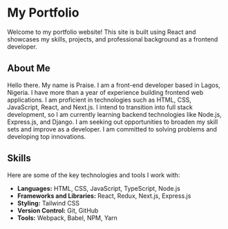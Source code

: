 
# My Portfolio

Welcome to my portfolio website! This site is built using React and showcases my skills, projects, and professional background as a frontend developer.

## About Me

Hello there. My name is Praise. I am a front-end developer based in Lagos, Nigeria. I have more than a year of experience building frontend web applications. I am proficient in technologies such as HTML, CSS, JavaScript, React, and Next.js. I intend to transition into full stack development, so I am currently learning backend technologies like Node.js, Express.js, and Django. I am seeking out opportunities to broaden my skill sets and improve as a developer. I am committed to solving problems and developing top innovations.

## Skills

Here are some of the key technologies and tools I work with:

- **Languages:** HTML, CSS, JavaScript, TypeScript, Node.js
- **Frameworks and Libraries:** React, Redux, Next.js, Express.js
- **Styling:** Tailwind CSS
- **Version Control:** Git, GitHub
- **Tools:** Webpack, Babel, NPM, Yarn
